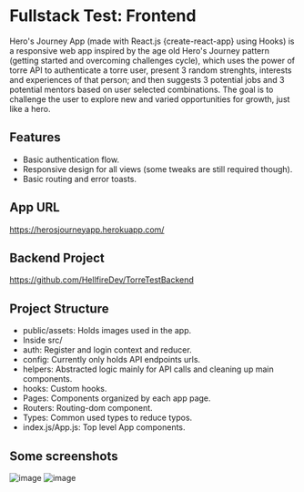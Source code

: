 # Fullstack Test: Frontend

Hero's Journey App (made with React.js {create-react-app} using Hooks) is a responsive web app inspired by the age old Hero's Journey pattern (getting started and overcoming challenges cycle), which uses the power of torre API to authenticate a torre user, present 3 random strenghts, interests and experiences of that person; and then suggests 3 potential jobs and 3 potential mentors based on user selected combinations. The goal is to challenge the user to explore new and varied opportunities for growth, just like a hero.

## Features
- Basic authentication flow.
- Responsive design for all views (some tweaks are still required though).
- Basic routing and error toasts.

## App URL
https://herosjourneyapp.herokuapp.com/

## Backend Project
https://github.com/HellfireDev/TorreTestBackend


## Project Structure

- public/assets: Holds images used in the app.
- Inside src/
- auth: Register and login context and reducer.
- config: Currently only holds API endpoints urls.
- helpers: Abstracted logic mainly for API calls and cleaning up main components.
- hooks: Custom hooks.
- Pages: Components organized by each app page.
- Routers: Routing-dom component.
- Types: Common used types to reduce typos.
- index.js/App.js: Top level App components.


## Some screenshots
![image](https://user-images.githubusercontent.com/52900601/131102789-9bec4b1a-d4b4-4c08-ba7d-f66c8fc0d151.png)
![image](https://user-images.githubusercontent.com/52900601/131103084-5b20bd9d-289b-4ee7-9e2e-de62b365169d.png)

